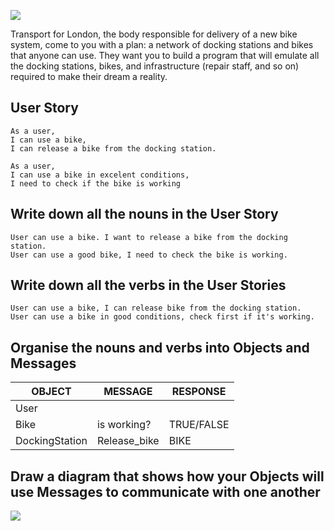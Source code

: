 ![](https://placehold.it/950x200/374c53/FFFFFF/?text=Boris+Bikes)

Transport for London, the body responsible for delivery of a new bike system, come to you with a plan: a network of docking stations and bikes that anyone can use. They want you to build a program that will emulate all the docking stations, bikes, and infrastructure (repair staff, and so on) required to make their dream a reality.

## User Story
```
As a user,
I can use a bike,
I can release a bike from the docking station.
```
```
As a user,
I can use a bike in excelent conditions,
I need to check if the bike is working
````
## Write down all the nouns in the User Story
```
User can use a bike. I want to release a bike from the docking station.
User can use a good bike, I need to check the bike is working.
```
## Write down all the verbs in the User Stories
```
User can use a bike, I can release bike from the docking station.
User can use a bike in good conditions, check first if it's working.
```

## Organise the nouns and verbs into Objects and Messages

| OBJECT | MESSAGE |RESPONSE|
|--------|---------|--------|
|User|||
|Bike|is working?|TRUE/FALSE|
|DockingStation|Release_bike|BIKE|

## Draw a diagram that shows how your Objects will use Messages to communicate with one another
<img src="https://github.com/xavierloos/boris_bikes/blob/main/users_diagram.png">

